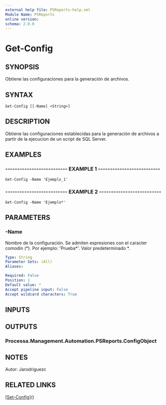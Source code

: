 ```yaml
---
external help file: PSReports-help.xml
Module Name: PSReports
online version: 
schema: 2.0.0
---
```


# Get-Config

## SYNOPSIS
Obtiene las configuraciones para la generación de archivos.

## SYNTAX

```
Get-Config [[-Name] <String>]
```

## DESCRIPTION
Obtiene las configuraciones establecidas para la generación de archivos a partir de la ejecucion de un script de SQL Server.

## EXAMPLES

### -------------------------- EXAMPLE 1 --------------------------
```
Get-Config -Name 'Ejemplo_1'
```

### -------------------------- EXAMPLE 2 --------------------------
```
Get-Config -Name 'Ejemplo*'
```

## PARAMETERS

### -Name
Nombre de la configuración.
Se admiten expresiones con el caracter comodin (\*).
Por ejemplo: 'Prueba\*'.
Valor predeterminado \*.

```yaml
Type: String
Parameter Sets: (All)
Aliases: 

Required: False
Position: 1
Default value: *
Accept pipeline input: False
Accept wildcard characters: True
```

## INPUTS

## OUTPUTS

### Processa.Management.Automation.PSReports.ConfigObject

## NOTES
Autor: Jarodriguezc

## RELATED LINKS

[[Set-Config](Set-Config.md)]()

